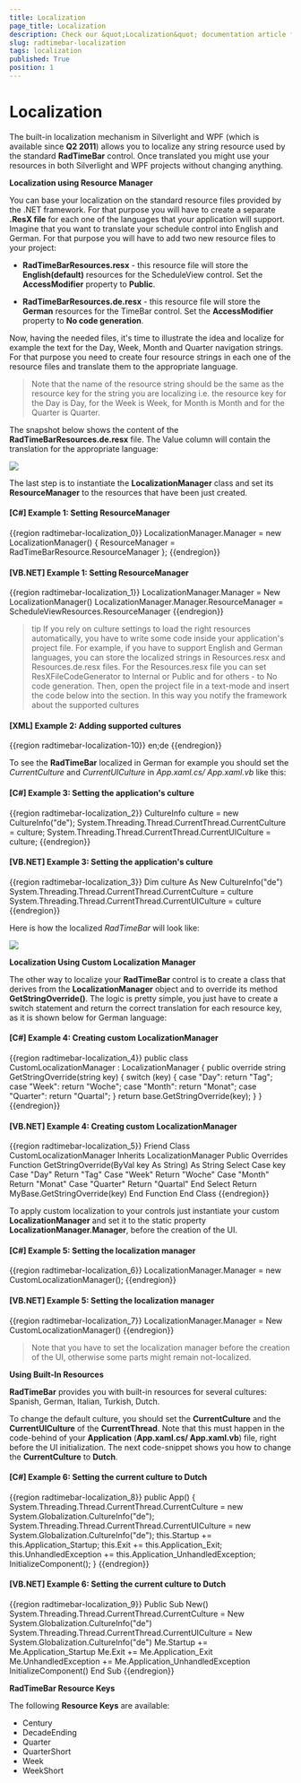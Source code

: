```yaml
---
title: Localization
page_title: Localization
description: Check our &quot;Localization&quot; documentation article for the RadTimeBar WPF control.
slug: radtimebar-localization
tags: localization
published: True
position: 1
---
```


# Localization

The built-in localization mechanism in Silverlight and WPF (which is available since __Q2 2011__) allows you to localize any string resource used by the standard __RadTimeBar__ control. Once translated you might use your resources in both Silverlight and WPF projects without changing anything.


__Localization using Resource Manager__

You can base your localization on the standard resource files provided by the .NET framework. For that purpose you will have to create a separate __.ResX file__ for each one of the languages that your application will support.
Imagine that you want to translate your schedule control into English and German. For that purpose you will have to add two new resource files to your project:

* __RadTimeBarResources.resx__ - this resource file will store the __English(default)__ resources for the ScheduleView control. Set the __AccessModifier__ property to __Public__. 

* __RadTimeBarResources.de.resx__ - this resource file will store the __German__ resources for the TimeBar control. Set the __AccessModifier__ property to __No code generation__. 

Now, having the needed files, it's time to illustrate the idea and localize for example the text for the Day, Week, Month and Quarter navigation strings. For that purpose you need to create four resource strings in each one of the resource files and translate them to the appropriate language.

>Note that the name of the resource string should be the same as the resource key for the string you are localizing i.e. the resource key for the Day is Day, for the Week is Week, for Month is Month and for the Quarter is Quarter.

The snapshot below shows the content of the __RadTimeBarResources.de.resx__ file. The Value column will contain the translation for the appropriate language:

![](images/radtimebar_resourcekeysTranslation.PNG)

The last step is to instantiate the __LocalizationManager__ class and set its __ResourceManager__ to the resources that have been just created.

#### __[C#] Example 1: Setting ResourceManager__
{{region radtimebar-localization_0}}
	LocalizationManager.Manager = new LocalizationManager()
	{
	  ResourceManager = RadTimeBarResource.ResourceManager
	};
{{endregion}}

#### __[VB.NET] Example 1: Setting ResourceManager__
{{region radtimebar-localization_1}}
	LocalizationManager.Manager = New LocalizationManager()
	LocalizationManager.Manager.ResourceManager = ScheduleViewResources.ResourceManager
{{endregion}}

>tip If you rely on culture settings to load the right resources automatically, you have to write some code inside your application's project file. For example, if you have to support English and German languages, you can store the localized strings in Resources.resx and Resources.de.resx files. For the Resources.resx file you can set ResXFileCodeGenerator to Internal or Public and for others - to No code generation. Then, open the project file in a text-mode and insert the code below into the section. In this way you notify the framework about the supported cultures

#### __[XML] Example 2: Adding supported cultures__
{{region radtimebar-localization-10}}
	<SupportedCultures>en;de</SupportedCultures>
{{endregion}}

To see the __RadTimeBar__ localized in German for example you should set the *CurrentCulture* and *CurrentUICulture* in *App.xaml.cs/ App.xaml.vb* like this:

#### __[C#] Example 3: Setting the application's culture__
{{region radtimebar-localization_2}}
	CultureInfo culture = new CultureInfo("de");
	System.Threading.Thread.CurrentThread.CurrentCulture = culture;
	System.Threading.Thread.CurrentThread.CurrentUICulture = culture;
{{endregion}}

#### __[VB.NET] Example 3: Setting the application's culture__
{{region radtimebar-localization_3}}
	Dim culture As New CultureInfo("de")
	System.Threading.Thread.CurrentThread.CurrentCulture = culture
	System.Threading.Thread.CurrentThread.CurrentUICulture = culture
{{endregion}}

Here is how the localized *RadTimeBar* will look like:

![](images/radtimebar_localized.PNG)

__Localization Using Custom Localization Manager__

The other way to localize your __RadTimeBar__ control is to create a class that derives from the __LocalizationManager__ object and to override its method __GetStringOverride()__. The logic is pretty simple, you just have to create a switch statement and return the correct translation for each resource key, as it is shown below for German language:

#### __[C#] Example 4: Creating custom LocalizationManager__
{{region radtimebar-localization_4}}
	public class CustomLocalizationManager : LocalizationManager
	{
		public override string GetStringOverride(string key)
		{
			switch (key)
			{
				case "Day":
					return "Tag";
				case "Week":
					return "Woche";
				case "Month":
					return "Monat";
				case "Quarter":
					return "Quartal";
			}
			return base.GetStringOverride(key);
		}
	}
{{endregion}}

#### __[VB.NET] Example 4: Creating custom LocalizationManager__
{{region radtimebar-localization_5}}
	Friend Class CustomLocalizationManager Inherits LocalizationManager
	Public Overrides Function GetStringOverride(ByVal key As String) As String
	   Select Case key
	          Case "Day"
	               Return "Tag"
	          Case "Week"
	               Return "Woche"
	          Case "Month"
	               Return "Monat"
	          Case "Quarter"
	               Return "Quartal"
	    End Select
	Return MyBase.GetStringOverride(key)
	End Function
	End Class
{{endregion}}

To apply custom localization to your controls just instantiate your custom __LocalizationManager__ and set it to the static property __LocalizationManager.Manager__, before the creation of the UI.

#### __[C#] Example 5: Setting the localization manager__
{{region radtimebar-localization_6}}
	LocalizationManager.Manager = new CustomLocalizationManager();
{{endregion}}

#### __[VB.NET] Example 5: Setting the localization manager__
{{region radtimebar-localization_7}}
	LocalizationManager.Manager = New CustomLocalizationManager()
{{endregion}}

>Note that you have to set the localization manager before the creation of the UI, otherwise some parts might remain not-localized.

__Using Built-In Resources__

__RadTimeBar__ provides you with built-in resources for several cultures:  Spanish, German, Italian, Turkish, Dutch.

To change the default culture, you should set the __CurrentCulture__ and the __CurrentUICulture__ of the __CurrentThread__. Note that this must happen in the code-behind of your __Application__ (__App.xaml.cs/ App.xaml.vb__) file, right before the UI initialization. The next code-snippet shows you how to change the __CurrentCulture__ to __Dutch__.

#### __[C#] Example 6: Setting the current culture to Dutch__
{{region radtimebar-localization_8}}
	public App()
	{
	  System.Threading.Thread.CurrentThread.CurrentCulture = new System.Globalization.CultureInfo("de");
	  System.Threading.Thread.CurrentThread.CurrentUICulture = new System.Globalization.CultureInfo("de");
	  this.Startup += this.Application_Startup;
	  this.Exit += this.Application_Exit;
	  this.UnhandledException += this.Application_UnhandledException;
	  InitializeComponent();
	}
{{endregion}}

#### __[VB.NET] Example 6: Setting the current culture to Dutch__
{{region radtimebar-localization_9}}
	Public Sub New()
	   System.Threading.Thread.CurrentThread.CurrentCulture = New System.Globalization.CultureInfo("de")
	   System.Threading.Thread.CurrentThread.CurrentUICulture = New System.Globalization.CultureInfo("de")
	   Me.Startup += Me.Application_Startup
	   Me.Exit += Me.Application_Exit
	   Me.UnhandledException += Me.Application_UnhandledException
	   InitializeComponent()
	End Sub
{{endregion}}

__RadTimeBar Resource Keys__

The following __Resource Keys__ are available:
* Century 
* DecadeEnding 
* Quarter 
* QuarterShort 
* Week 
* WeekShort 